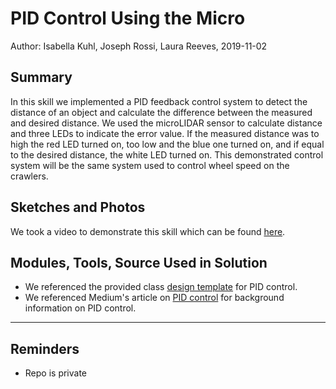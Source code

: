 #  PID Control Using the Micro

Author: Isabella Kuhl, Joseph Rossi, Laura Reeves, 2019-11-02

## Summary

In this skill we implemented a PID feedback control system to detect the distance of an object and calculate the difference between the measured and desired distance. We used the microLIDAR sensor to calculate distance and three LEDs to indicate the error value. If the measured distance was to high the red LED turned on, too low and the blue one turned on, and if equal to the desired distance, the white LED turned on. This demonstrated control system will be the same system used to control wheel speed on the crawlers.

## Sketches and Photos

We took a video to demonstrate this skill which can be found [here](https://drive.google.com/open?id=1PrP6xBrVcw0hf8MAarGWIpkhqMi9iNTz).

## Modules, Tools, Source Used in Solution

* We referenced the provided class [design template](http://whizzer.bu.edu/briefs/design-patterns/dp-pid) for PID control.
* We referenced Medium's article on [PID control](https://medium.com/luosrobotics/an-introduction-to-pid-control-with-dc-motor-1fa3b26ec661) for background information on PID control.

-----

## Reminders
- Repo is private
